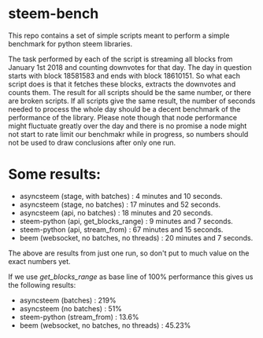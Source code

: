 steem-bench
===

This repo contains a set of simple scripts meant to perform a simple benchmark for python steem libraries. 

The task performed by each of the script is streaming all blocks from January 1st 2018 and counting downvotes for that day. The day in question starts with block 18581583 and ends with block 18610151. So what each script does is that it fetches these blocks, extracts the downvotes and counts them. The result for all scripts should be the same number, or there are broken scripts. If all scripts give the same result, the number of seconds needed to process the whole day should be a decent benchmark of the performance of the library. Please note though that node performance might fluctuate greatly over the day and there is no promise a node might not start to rate limit our benchmakr while in progress, so numbers should not be used to draw conclusions after only one run.


Some results:
===

* asyncsteem (stage, with batches)     :      4 minutes and 10 seconds.
* asyncsteem (stage, no batches)       :     17 minutes and 52 seconds. 
* asyncsteem (api, no batches)         :     18 minutes and 20 seconds.       
* steem-python (api, get\_blocks\_range) :      9 minutes and 7 seconds. 
* steem-python (api, stream\_from)      :    67 minutes and 15 seconds. 
* beem (websocket, no batches, no threads) : 20 minutes and 7 seconds.

The above are results from just one run, so don't put to much value on the exact numbers yet.


If we use *get\_blocks\_range* as base line of 100% performance this gives us the following results:

* asyncsteem (batches) : 219%
* asyncsteem (no batches) : 51%
* steem-python (stream\_from) : 13.6%
* beem (websocket, no batches, no threads) : 45.23%


